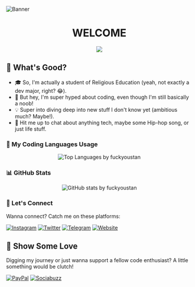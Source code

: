 ![Banner](https://capsule-render.vercel.app/api?type=waving&height=300&color=gradient&text=Yo!%20I'm%20Stan&desc=yeah%20stan,%20inspired%20by%20eminem%20song&fontAlign=50&fontSize=90&descSize=20&descAlignY=53&descAlign=59&fontAlignY=40)

<h1 align="center">WELCOME</h1>

<p align="center">
  <img src="https://readme-typing-svg.herokuapp.com?font=Fira+Code&size=24&duration=3000&pause=1000&center=true&vCenter=true&width=435&lines=Welcome+to+my+GitHub+space!;I+build+cool+things+with+code;Coding+with+chaos+and+style;Check+out+my+projects+below;Glad+you're+here!"/>
</p>

## 🚀 What's Good?

- 🎓 So, I'm actually a student of Religious Education (yeah, not exactly a dev major, right? 😂).
- 🌱 But hey, I'm super hyped about coding, even though I'm still basically a noob!
- 💡 Super into diving deep into new stuff I don't know yet (ambitious much? Maybe!).
- 💬 Hit me up to chat about anything tech, maybe some Hip-hop song, or just life stuff.

### 🧠 My Coding Languages Usage

<p align="center">
  <img src="https://github-readme-stats.vercel.app/api/top-langs/?username=fuckyoustan&layout=compact&theme=tokyonight" alt="Top Languages by fuckyoustan"/>
</p>

### 📊 GitHub Stats

<p align="center">
  <img src="https://github-readme-stats.vercel.app/api?username=fuckyoustan&show_icons=true&theme=tokyonight" alt="GitHub stats by fuckyoustan"/>
</p>

### 🔗 Let's Connect

Wanna connect? Catch me on these platforms:

[![Instagram](https://img.shields.io/badge/Instagram-E4405F?style=for-the-badge&logo=instagram&logoColor=white)](https://www.instagram.com/napiies_) [![Twitter](https://img.shields.io/badge/Twitter-1DA1F2?style=for-the-badge&logo=x&logoColor=white)](https://x.com/mpiiess)
[![Telegram](https://img.shields.io/badge/Telegram-26A5E4?style=for-the-badge&logo=telegram&logoColor=white)](https://t.me/fuckyoustan) [![Website](https://img.shields.io/badge/Website-FF5722?style=for-the-badge&logo=blogger&logoColor=white)](https://www.blogger.com/profile/02409751167646492790)

## 💖 Show Some Love

Digging my journey or just wanna support a fellow code enthusiast? A little something would be clutch!
 
[![PayPal](https://img.shields.io/badge/SUPPORT-PAYPAL-0070ba?style=for-the-badge&logo=paypal&logoColor=blue)](https://paypal.me/bogenk)
[![Sociabuzz](https://img.shields.io/badge/SUPPORT-SOCIABUZZ-ffdd00?style=for-the-badge&logo=buy-me-a-coffee&logoColor=yellow)](https://sociabuzz.com/stan_/support)
